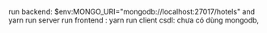 run backend: $env:MONGO_URI="mongodb://localhost:27017/hotels" and yarn run server
run frontend : yarn run client
csdl: chưa có  dùng mongodb,
